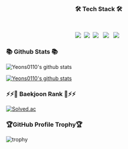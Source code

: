 <!--
**Yeons0110/Yeons0110** is a ✨ _special_ ✨ repository because its `README.md` (this file) appears on your GitHub profile.

Here are some ideas to get you started:

- 🔭 I’m currently working on ...
- 🌱 I’m currently learning ...
- 👯 I’m looking to collaborate on ...
- 🤔 I’m looking for help with ...
- 💬 Ask me about ...
- 📫 How to reach me: ...
- 😄 Pronouns: ...
- ⚡ Fun fact: ...
-->
</br>

<h3 align="center"><b> 🛠 Tech Stack 🛠 </b></h3>
</br>
<p align="center">
<img src="https://img.shields.io/badge/Node.js-339933?style=flat-square&logo=Node.js&logoColor=white"/></a>&nbsp
<img src="https://img.shields.io/badge/c++-00599C?style=flat-square&logo=c%2B%2B&logoColor=white"/></a>&nbsp
<img src="https://img.shields.io/badge/JavaScript-F7DF1E?style=flat-square&logo=JavaScript&logoColor=white"/></a> &nbsp
<img src="https://img.shields.io/badge/HTML5-E34F26?style=flat-square&logo=HTML5&logoColor=white"/></a> &nbsp
<img src="https://img.shields.io/badge/CSS3-1572B6?style=flat-square&logo=CSS3&logoColor=white"/></a> &nbsp
 </p>

<h3><b> 📚 Github Stats 📚 </b></h3>

![Yeons0110's github stats](https://github-readme-stats.vercel.app/api?username=Yeons0110&show_icons=true&theme=gruvbox_light)

[![Yeons0110's github stats](https://github-readme-stats.vercel.app/api/top-langs/?username=Yeons0110&show_icons=true&hide_border=true&title_color=004386&theme=gruvbox_light&icon_color=004386&layout=compact)](https://github.com/Yeons0110)

<h3> ⚡⚡🧸 Baekjoon Rank 🧸⚡⚡</h3>

[![Solved.ac](http://mazassumnida.wtf/api/v2/generate_badge?boj=syg01103)](https://solved.ac/syg01103)


<h3>🏆GitHub Profile Trophy🏆</h3>

![trophy](https://github-profile-trophy.vercel.app/?username=Yeons0110&aline:center&theme=gruvbox_light&column=7)

